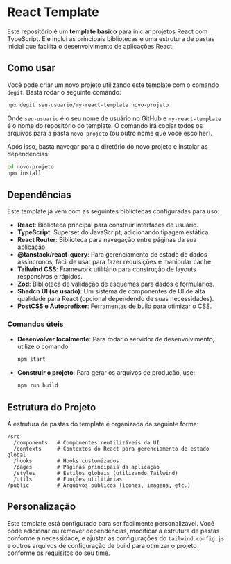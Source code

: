 
# React Template

Este repositório é um **template básico** para iniciar projetos React com TypeScript. Ele inclui as principais bibliotecas e uma estrutura de pastas inicial que facilita o desenvolvimento de aplicações React.

## Como usar

Você pode criar um novo projeto utilizando este template com o comando `degit`. Basta rodar o seguinte comando:

```bash
npx degit seu-usuario/my-react-template novo-projeto
```

Onde `seu-usuario` é o seu nome de usuário no GitHub e `my-react-template` é o nome do repositório do template. O comando irá copiar todos os arquivos para a pasta `novo-projeto` (ou outro nome que você escolher).

Após isso, basta navegar para o diretório do novo projeto e instalar as dependências:

```bash
cd novo-projeto
npm install
```

## Dependências

Este template já vem com as seguintes bibliotecas configuradas para uso:

- **React**: Biblioteca principal para construir interfaces de usuário.
- **TypeScript**: Superset do JavaScript, adicionando tipagem estática.
- **React Router**: Biblioteca para navegação entre páginas da sua aplicação.
- **@tanstack/react-query**: Para gerenciamento de estado de dados assíncronos, fácil de usar para fazer requisições e manipular cache.
- **Tailwind CSS**: Framework utilitário para construção de layouts responsivos e rápidos.
- **Zod**: Biblioteca de validação de esquemas para dados e formulários.
- **Shadcn UI (se usado)**: Um sistema de componentes de UI de alta qualidade para React (opcional dependendo de suas necessidades).
- **PostCSS e Autoprefixer**: Ferramentas de build para otimizar o CSS.

### Comandos úteis

- **Desenvolver localmente**:
  Para rodar o servidor de desenvolvimento, utilize o comando:

  ```bash
  npm start
  ```

- **Construir o projeto**:
  Para gerar os arquivos de produção, use:

  ```bash
  npm run build
  ```

## Estrutura do Projeto

A estrutura de pastas do template é organizada da seguinte forma:

```
/src
  /components   # Componentes reutilizáveis da UI
  /contexts     # Contextos do React para gerenciamento de estado global
  /hooks        # Hooks customizados
  /pages        # Páginas principais da aplicação
  /styles       # Estilos globais (utilizando Tailwind)
  /utils        # Funções utilitárias
/public         # Arquivos públicos (ícones, imagens, etc.)
```

## Personalização

Este template está configurado para ser facilmente personalizável. Você pode adicionar ou remover dependências, modificar a estrutura de pastas conforme a necessidade, e ajustar as configurações do `tailwind.config.js` e outros arquivos de configuração de build para otimizar o projeto conforme os requisitos do seu time.
